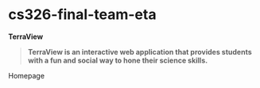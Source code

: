 # cs326-final-team-eta
**TerraView**
>**TerraView is an interactive web application that provides students with a fun and social way to hone their science skills.**

Homepage